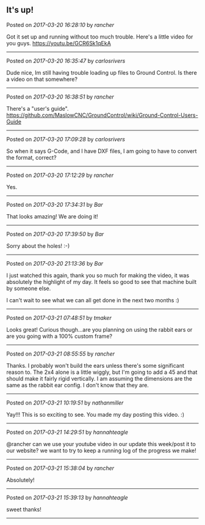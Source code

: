 ## It's up!
Posted on *2017-03-20 16:28:10* by *rancher*

Got it set up and running without too much trouble.  Here's a little video for you guys.
https://youtu.be/GCR6Sk1qEkA

---

Posted on *2017-03-20 16:35:47* by *carlosrivers*

Dude nice, Im still having trouble loading up files to Ground Control. Is there a video on that somewhere?

---

Posted on *2017-03-20 16:38:51* by *rancher*

There's a "user's guide".
 https://github.com/MaslowCNC/GroundControl/wiki/Ground-Control-Users-Guide

---

Posted on *2017-03-20 17:09:28* by *carlosrivers*

So when it says G-Code, and I have DXF files, I am going to have to convert the format, correct?

---

Posted on *2017-03-20 17:12:29* by *rancher*

Yes.

---

Posted on *2017-03-20 17:34:31* by *Bar*

That looks amazing! We are doing it!

---

Posted on *2017-03-20 17:39:50* by *Bar*

Sorry about the holes! :-)

---

Posted on *2017-03-20 21:13:36* by *Bar*

I just watched this again, thank you so much for making the video, it was absolutely the highlight of my day. It feels so good to see that machine built by someone else. 

I can't wait to see what we can all get done in the next two months :)

---

Posted on *2017-03-21 07:48:51* by *tmaker*

Looks great!  Curious though...are you planning on using the rabbit ears or are you going with a 100% custom frame?

---

Posted on *2017-03-21 08:55:55* by *rancher*

Thanks.  I probably won't build the ears unless there's some significant reason to.  The 2x4 alone is a little wiggly, but I'm going to add a 45 and that should make it fairly rigid vertically.  I am assuming the dimensions are the same as the rabbit ear config.  I don't know that they are.

---

Posted on *2017-03-21 10:19:51* by *nathanmiller*

Yay!!! This is so exciting to see. You made my day posting this video. :)

---

Posted on *2017-03-21 14:29:51* by *hannahteagle*

@rancher can we use your youtube video in our update this week/post it to our website? we want to try to keep a running log of the progress we make!

---

Posted on *2017-03-21 15:38:04* by *rancher*

Absolutely!

---

Posted on *2017-03-21 15:39:13* by *hannahteagle*

sweet thanks!

---


